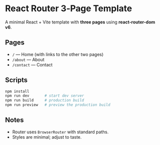 # React Router 3‑Page Template

A minimal React + Vite template with **three pages** using **react-router-dom v6**.

## Pages
- `/` — Home (with links to the other two pages)
- `/about` — About
- `/contact` — Contact

## Scripts
```bash
npm install
npm run dev       # start dev server
npm run build     # production build
npm run preview   # preview the production build
```

## Notes
- Router uses `BrowserRouter` with standard paths.
- Styles are minimal; adjust to taste.

